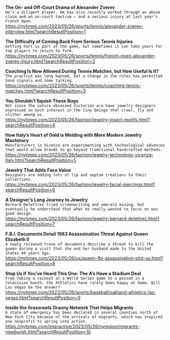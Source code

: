 **The On- and Off-Court Drama of Alexander Zverev**\
`He’s a diligent player. He has also recently worked through an abuse claim and an on-court tantrum — and a serious injury at last year’s French Open.`\
https://nytimes.com/2023/05/26/sports/tennis/alexander-zverev-interview.html?searchResultPosition=1

**The Difficulty of Coming Back From Serious Tennis Injuries**\
`Getting hurt is part of the game, but sometimes it can take years for top players to return to form.`\
https://nytimes.com/2023/05/26/sports/tennis/french-open-alexander-zverev-injury.html?searchResultPosition=2

**Coaching Is Now Allowed During Tennis Matches, but How Useful Is It?**\
`The practice was long banned, but a change in the rules has permitted hand signals and some talking.`\
https://nytimes.com/2023/05/26/sports/tennis/coaching-tennis-matches.html?searchResultPosition=3

**You Shouldn’t Squish These Bugs**\
`Not since the nature-obsessed Victorian era have jewelry designers expressed so much interest in the tiny beings that crawl, fly and slither among us.`\
https://nytimes.com/2023/05/26/fashion/jewelry-insect-motifs.html?searchResultPosition=4

**How Italy’s Heart of Gold is Melding with More Modern Jewelry Machinery**\
`Manufacturers in Vicenza are experimenting with technological advances that would allow brands to go beyond traditional handcrafted methods.`\
https://nytimes.com/2023/05/26/fashion/jewelry-technology-vicenza-italy.html?searchResultPosition=5

**Jewelry That Adds Face Value**\
`Designers are adding lots of lip and septum creations to their collections.`\
https://nytimes.com/2023/05/26/fashion/jewelry-facial-piercings.html?searchResultPosition=6

**A Designer’s Long Journey to Jewelry**\
`Bernard Delettrez tried screenwriting and emerald mining, but eventually he understood that what he really wanted to focus on was good design.`\
https://nytimes.com/2023/05/26/fashion/jewelry-bernard-delettrez.html?searchResultPosition=7

**F.B.I. Documents Detail 1983 Assassination Threat Against Queen Elizabeth II**\
`A newly released trove of documents describe a threat to kill the queen during a visit that she and her husband made to the United States 40 years ago.`\
https://nytimes.com/2023/05/26/us/queen-fbi-assassination-plot-us.html?searchResultPosition=8

**Stop Us if You’ve Heard This One: The A’s Have a Stadium Deal**\
`From faking a rainout at a World Series game to a possum in a television booth, the Athletics have rarely been happy at home. Will Las Vegas be the answer?`\
https://nytimes.com/2023/05/26/sports/baseball/oakland-athletics-las-vegas.html?searchResultPosition=9

**Inside the Grassroots Granny Network That Helps Migrants**\
`A state of emergency has been declared in several counties north of New York City because of the arrivals of migrants, which has inspired one nonprofit to spring into action.`\
https://nytimes.com/interactive/2023/05/26/nyregion/migrants-newburgh.html?searchResultPosition=10

